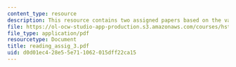 ```yaml
---
content_type: resource
description: This resource contains two assigned papers based on the various readings.
file: https://ol-ocw-studio-app-production.s3.amazonaws.com/courses/hst-161-molecular-biology-and-genetics-in-modern-medicine-fall-2007/d0d01ec428e55e711062015dff22ca15_reading_assig_3.pdf
file_type: application/pdf
resourcetype: Document
title: reading_assig_3.pdf
uid: d0d01ec4-28e5-5e71-1062-015dff22ca15
---
```

